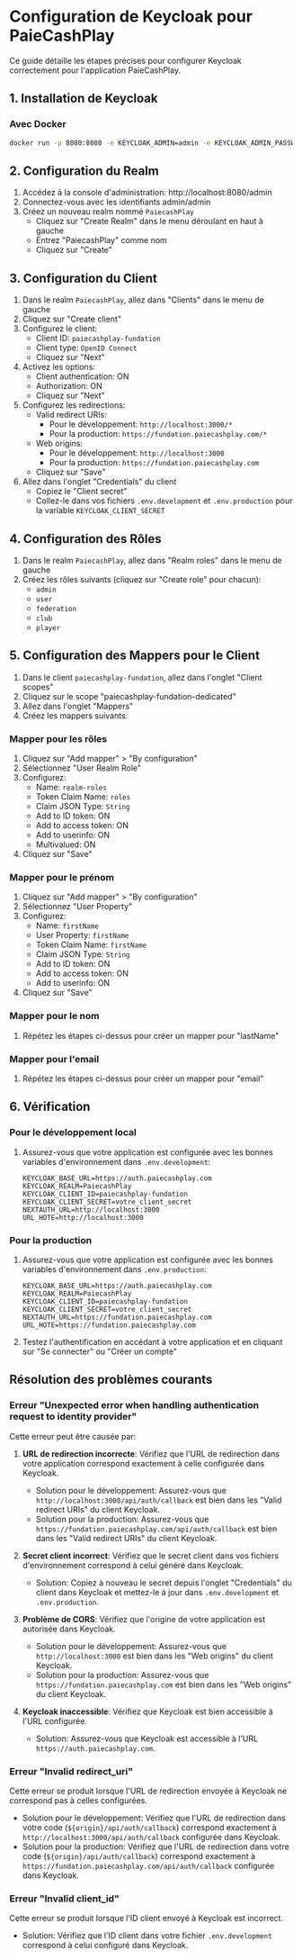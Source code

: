 # Configuration de Keycloak pour PaieCashPlay

Ce guide détaille les étapes précises pour configurer Keycloak correctement pour l'application PaieCashPlay.

## 1. Installation de Keycloak

### Avec Docker
```bash
docker run -p 8080:8080 -e KEYCLOAK_ADMIN=admin -e KEYCLOAK_ADMIN_PASSWORD=admin quay.io/keycloak/keycloak:latest start-dev
```

## 2. Configuration du Realm

1. Accédez à la console d'administration: http://localhost:8080/admin
2. Connectez-vous avec les identifiants admin/admin
3. Créez un nouveau realm nommé `PaiecashPlay`
   - Cliquez sur "Create Realm" dans le menu déroulant en haut à gauche
   - Entrez "PaiecashPlay" comme nom
   - Cliquez sur "Create"

## 3. Configuration du Client

1. Dans le realm `PaiecashPlay`, allez dans "Clients" dans le menu de gauche
2. Cliquez sur "Create client"
3. Configurez le client:
   - Client ID: `paiecashplay-fundation`
   - Client type: `OpenID Connect`
   - Cliquez sur "Next"
4. Activez les options:
   - Client authentication: ON
   - Authorization: ON
   - Cliquez sur "Next"
5. Configurez les redirections:
   - Valid redirect URIs: 
     - Pour le développement: `http://localhost:3000/*`
     - Pour la production: `https://fundation.paiecashplay.com/*`
   - Web origins: 
     - Pour le développement: `http://localhost:3000`
     - Pour la production: `https://fundation.paiecashplay.com`
   - Cliquez sur "Save"
6. Allez dans l'onglet "Credentials" du client
   - Copiez le "Client secret"
   - Collez-le dans vos fichiers `.env.development` et `.env.production` pour la variable `KEYCLOAK_CLIENT_SECRET`

## 4. Configuration des Rôles

1. Dans le realm `PaiecashPlay`, allez dans "Realm roles" dans le menu de gauche
2. Créez les rôles suivants (cliquez sur "Create role" pour chacun):
   - `admin`
   - `user`
   - `federation`
   - `club`
   - `player`

## 5. Configuration des Mappers pour le Client

1. Dans le client `paiecashplay-fundation`, allez dans l'onglet "Client scopes"
2. Cliquez sur le scope "paiecashplay-fundation-dedicated"
3. Allez dans l'onglet "Mappers"
4. Créez les mappers suivants:

### Mapper pour les rôles
1. Cliquez sur "Add mapper" > "By configuration"
2. Sélectionnez "User Realm Role"
3. Configurez:
   - Name: `realm-roles`
   - Token Claim Name: `roles`
   - Claim JSON Type: `String`
   - Add to ID token: ON
   - Add to access token: ON
   - Add to userinfo: ON
   - Multivalued: ON
4. Cliquez sur "Save"

### Mapper pour le prénom
1. Cliquez sur "Add mapper" > "By configuration"
2. Sélectionnez "User Property"
3. Configurez:
   - Name: `firstName`
   - User Property: `firstName`
   - Token Claim Name: `firstName`
   - Claim JSON Type: `String`
   - Add to ID token: ON
   - Add to access token: ON
   - Add to userinfo: ON
4. Cliquez sur "Save"

### Mapper pour le nom
1. Répétez les étapes ci-dessus pour créer un mapper pour "lastName"

### Mapper pour l'email
1. Répétez les étapes ci-dessus pour créer un mapper pour "email"

## 6. Vérification

### Pour le développement local

1. Assurez-vous que votre application est configurée avec les bonnes variables d'environnement dans `.env.development`:
   ```
   KEYCLOAK_BASE_URL=https://auth.paiecashplay.com
   KEYCLOAK_REALM=PaiecashPlay
   KEYCLOAK_CLIENT_ID=paiecashplay-fundation
   KEYCLOAK_CLIENT_SECRET=votre_client_secret
   NEXTAUTH_URL=http://localhost:3000
   URL_HOTE=http://localhost:3000
   ```

### Pour la production

1. Assurez-vous que votre application est configurée avec les bonnes variables d'environnement dans `.env.production`:
   ```
   KEYCLOAK_BASE_URL=https://auth.paiecashplay.com
   KEYCLOAK_REALM=PaiecashPlay
   KEYCLOAK_CLIENT_ID=paiecashplay-fundation
   KEYCLOAK_CLIENT_SECRET=votre_client_secret
   NEXTAUTH_URL=https://fundation.paiecashplay.com
   URL_HOTE=https://fundation.paiecashplay.com
   ```

2. Testez l'authentification en accédant à votre application et en cliquant sur "Se connecter" ou "Créer un compte"

## Résolution des problèmes courants

### Erreur "Unexpected error when handling authentication request to identity provider"

Cette erreur peut être causée par:

1. **URL de redirection incorrecte**: Vérifiez que l'URL de redirection dans votre application correspond exactement à celle configurée dans Keycloak.
   - Solution pour le développement: Assurez-vous que `http://localhost:3000/api/auth/callback` est bien dans les "Valid redirect URIs" du client Keycloak.
   - Solution pour la production: Assurez-vous que `https://fundation.paiecashplay.com/api/auth/callback` est bien dans les "Valid redirect URIs" du client Keycloak.

2. **Secret client incorrect**: Vérifiez que le secret client dans vos fichiers d'environnement correspond à celui généré dans Keycloak.
   - Solution: Copiez à nouveau le secret depuis l'onglet "Credentials" du client dans Keycloak et mettez-le à jour dans `.env.development` et `.env.production`.

3. **Problème de CORS**: Vérifiez que l'origine de votre application est autorisée dans Keycloak.
   - Solution pour le développement: Assurez-vous que `http://localhost:3000` est bien dans les "Web origins" du client Keycloak.
   - Solution pour la production: Assurez-vous que `https://fundation.paiecashplay.com` est bien dans les "Web origins" du client Keycloak.

4. **Keycloak inaccessible**: Vérifiez que Keycloak est bien accessible à l'URL configurée.
   - Solution: Assurez-vous que Keycloak est accessible à l'URL `https://auth.paiecashplay.com`.

### Erreur "Invalid redirect_uri"

Cette erreur se produit lorsque l'URL de redirection envoyée à Keycloak ne correspond pas à celles configurées.

- Solution pour le développement: Vérifiez que l'URL de redirection dans votre code (`${origin}/api/auth/callback`) correspond exactement à `http://localhost:3000/api/auth/callback` configurée dans Keycloak.
- Solution pour la production: Vérifiez que l'URL de redirection dans votre code (`${origin}/api/auth/callback`) correspond exactement à `https://fundation.paiecashplay.com/api/auth/callback` configurée dans Keycloak.

### Erreur "Invalid client_id"

Cette erreur se produit lorsque l'ID client envoyé à Keycloak est incorrect.

- Solution: Vérifiez que l'ID client dans votre fichier `.env.development` correspond à celui configuré dans Keycloak.